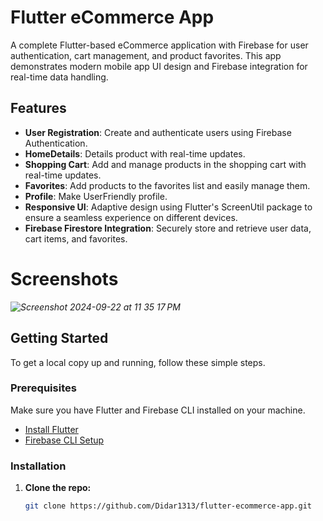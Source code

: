 # Flutter eCommerce App

A complete Flutter-based eCommerce application with Firebase for user authentication, cart management, and product favorites. This app demonstrates modern mobile app UI design and Firebase integration for real-time data handling.

## Features

- **User Registration**: Create and authenticate users using Firebase Authentication.
- **HomeDetails**: Details product with real-time updates.
- **Shopping Cart**: Add and manage products in the shopping cart with real-time updates.
- **Favorites**: Add products to the favorites list and easily manage them.
- **Profile**: Make UserFriendly profile.
- **Responsive UI**: Adaptive design using Flutter's ScreenUtil package to ensure a seamless experience on different devices.
- **Firebase Firestore Integration**: Securely store and retrieve user data, cart items, and favorites.


# Screenshots

*![Screenshot 2024-09-22 at 11 35 17 PM](https://github.com/user-attachments/assets/58724a26-4e09-4065-8531-9badcb729a47)*

## Getting Started

To get a local copy up and running, follow these simple steps.

### Prerequisites

Make sure you have Flutter and Firebase CLI installed on your machine.

- [Install Flutter](https://docs.flutter.dev/get-started/install)
- [Firebase CLI Setup](https://firebase.google.com/docs/cli)

### Installation

1. **Clone the repo:**

   ```bash
   git clone https://github.com/Didar1313/flutter-ecommerce-app.git
